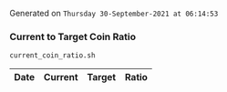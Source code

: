 Generated on `Thursday 30-September-2021 at 06:14:53`

### Current to Target Coin Ratio
`current_coin_ratio.sh`

Date|Current|Target|Ratio
---|---|---|---
